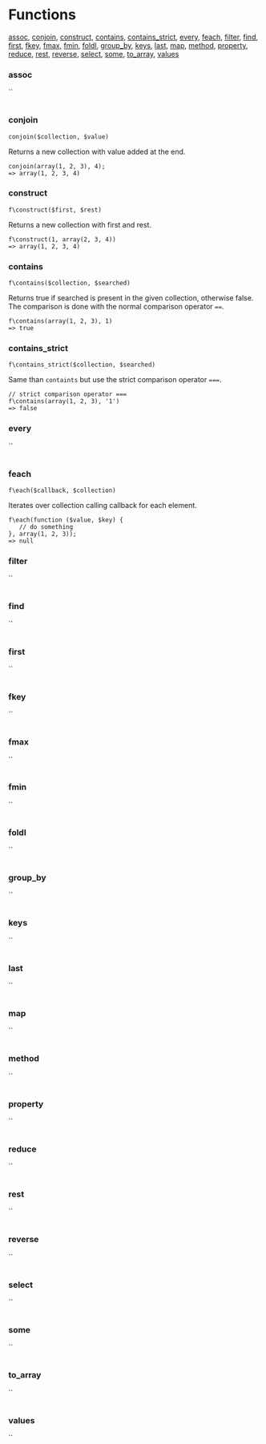 # Functions

[assoc](#assoc), [conjoin](#conjoin), [construct](#construct), [contains](#contains), [contains_strict](#contains_strict), [every](#every), [feach](#feach), [filter](#filter), [find](#find), [first](#first), [fkey](#fkey), [fmax](#fmax), [fmin](#fmin), [foldl](#foldl), [group_by](#group_by), [keys](#keys), [last](#last), [map](#map), [method](#method), [property](#property), [reduce](#reduce), [rest](#rest), [reverse](#reverse), [select](#select), [some](#some), [to_array](#to_array), [values](#values)

<a name="assoc"></a>
### assoc

``



```

```

<a name="conjoin"></a>
### conjoin

`conjoin($collection, $value)`

Returns a new collection with value added at the end.

```
conjoin(array(1, 2, 3), 4);
=> array(1, 2, 3, 4)
```

<a name="construct"></a>
### construct

`f\construct($first, $rest)`

Returns a new collection with first and rest.

```
f\construct(1, array(2, 3, 4))
=> array(1, 2, 3, 4)
```

<a name="contains"></a>
### contains

`f\contains($collection, $searched)`

Returns true if searched is present in the given collection, otherwise false.
The comparison is done with the normal comparison operator `==`.

```
f\contains(array(1, 2, 3), 1)
=> true
```

<a name="contains_strict"></a>
### contains_strict

`f\contains_strict($collection, $searched)`

Same than `containts` but use the strict comparison operator `===`.

```
// strict comparison operator ===
f\contains(array(1, 2, 3), '1')
=> false
```

<a name="every"></a>
### every

``



```

```

<a name="feach"></a>
### feach

`f\each($callback, $collection)`

Iterates over collection calling callback for each element.

```
f\each(function ($value, $key) {
   // do something
}, array(1, 2, 3));
=> null
```

<a name="filter"></a>
### filter

``



```

```

<a name="find"></a>
### find

``



```

```

<a name="first"></a>
### first

``



```

```

<a name="fkey"></a>
### fkey

``



```

```

<a name="fmax"></a>
### fmax

``



```

```

<a name="fmin"></a>
### fmin

``



```

```

<a name="foldl"></a>
### foldl

``



```

```

<a name="group_by"></a>
### group_by

``



```

```

<a name="keys"></a>
### keys

``



```

```

<a name="last"></a>
### last

``



```

```

<a name="map"></a>
### map

``



```

```

<a name="method"></a>
### method

``



```

```

<a name="property"></a>
### property

``



```

```

<a name="reduce"></a>
### reduce

``



```

```

<a name="rest"></a>
### rest

``



```

```

<a name="reverse"></a>
### reverse

``



```

```

<a name="select"></a>
### select

``



```

```

<a name="some"></a>
### some

``



```

```

<a name="to_array"></a>
### to_array

``



```

```

<a name="values"></a>
### values

``



```

```